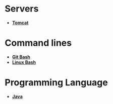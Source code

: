 # Servers

* [**Tomcat**](SV_TOMCAT.md)

# Command lines

* [**Git Bash**](CL_GITBASH.md)
* [**Linux Bash**](CL_LINUXBASH.md)

# Programming Language

* [**Java**](PL_JAVA.md)
